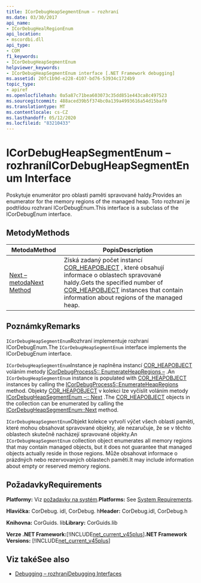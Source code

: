 ```yaml
---
title: ICorDebugHeapSegmentEnum – rozhraní
ms.date: 03/30/2017
api_name:
- ICorDebugHealRegionEnum
api_location:
- mscordbi.dll
api_type:
- COM
f1_keywords:
- ICorDebugHeapSegmentEnum
helpviewer_keywords:
- ICorDebugHeapSegmentEnum interface [.NET Framework debugging]
ms.assetid: 20fc1b9d-e228-4107-bd76-53934c1724b9
topic_type:
- apiref
ms.openlocfilehash: 0a5a87c71bea603073c35dd851e443ca8c497523
ms.sourcegitcommit: 488aced39b5f374bc0a139a4993616a54d15baf0
ms.translationtype: MT
ms.contentlocale: cs-CZ
ms.lasthandoff: 05/12/2020
ms.locfileid: "83210433"
---
```

# <a name="icordebugheapsegmentenum-interface"></a><span data-ttu-id="f5519-102">ICorDebugHeapSegmentEnum – rozhraní</span><span class="sxs-lookup"><span data-stu-id="f5519-102">ICorDebugHeapSegmentEnum Interface</span></span>
<span data-ttu-id="f5519-103">Poskytuje enumerátor pro oblasti paměti spravované haldy.</span><span class="sxs-lookup"><span data-stu-id="f5519-103">Provides an enumerator for the memory regions of the managed heap.</span></span> <span data-ttu-id="f5519-104">Toto rozhraní je podtřídou rozhraní ICorDebugEnum.</span><span class="sxs-lookup"><span data-stu-id="f5519-104">This interface is a subclass of the ICorDebugEnum interface.</span></span>  
  
## <a name="methods"></a><span data-ttu-id="f5519-105">Metody</span><span class="sxs-lookup"><span data-stu-id="f5519-105">Methods</span></span>  
  
|<span data-ttu-id="f5519-106">Metoda</span><span class="sxs-lookup"><span data-stu-id="f5519-106">Method</span></span>|<span data-ttu-id="f5519-107">Popis</span><span class="sxs-lookup"><span data-stu-id="f5519-107">Description</span></span>|  
|------------|-----------------|  
|[<span data-ttu-id="f5519-108">Next – metoda</span><span class="sxs-lookup"><span data-stu-id="f5519-108">Next Method</span></span>](icordebugheapsegmentenum-next-method.md)|<span data-ttu-id="f5519-109">Získá zadaný počet instancí [COR_HEAPOBJECT](cor-heapobject-structure.md) , které obsahují informace o oblastech spravované haldy.</span><span class="sxs-lookup"><span data-stu-id="f5519-109">Gets the specified number of [COR_HEAPOBJECT](cor-heapobject-structure.md) instances that contain information about regions of the managed heap.</span></span>|  
  
## <a name="remarks"></a><span data-ttu-id="f5519-110">Poznámky</span><span class="sxs-lookup"><span data-stu-id="f5519-110">Remarks</span></span>  
 <span data-ttu-id="f5519-111">`ICorDebugHeapSegmentEnum`Rozhraní implementuje rozhraní ICorDebugEnum.</span><span class="sxs-lookup"><span data-stu-id="f5519-111">The `ICorDebugHeapSegmentEnum` interface implements the ICorDebugEnum interface.</span></span>  
  
 <span data-ttu-id="f5519-112">`ICorDebugHeapSegmentEnum`Instance je naplněna instancí [COR_HEAPOBJECT](cor-heapobject-structure.md) voláním metody [ICorDebugProcess5:: EnumerateHeapRegions –](icordebugprocess5-enumerateheapregions-method.md) .</span><span class="sxs-lookup"><span data-stu-id="f5519-112">An `ICorDebugHeapSegmentEnum` instance is populated with [COR_HEAPOBJECT](cor-heapobject-structure.md) instances by calling the [ICorDebugProcess5::EnumerateHeapRegions](icordebugprocess5-enumerateheapregions-method.md) method.</span></span> <span data-ttu-id="f5519-113">Objekty [COR_HEAPOBJECT](cor-heapobject-structure.md) v kolekci lze vyčíslit voláním metody [ICorDebugHeapSegmentEnum –:: Next](icordebugheapsegmentenum-next-method.md) .</span><span class="sxs-lookup"><span data-stu-id="f5519-113">The [COR_HEAPOBJECT](cor-heapobject-structure.md) objects in the collection can be enumerated by calling the [ICorDebugHeapSegmentEnum::Next](icordebugheapsegmentenum-next-method.md) method.</span></span>  
  
 <span data-ttu-id="f5519-114">`ICorDebugHeapSegmentEnum`Objekt kolekce vytvoří výčet všech oblastí paměti, které mohou obsahovat spravované objekty, ale nezaručuje, že se v těchto oblastech skutečně nacházejí spravované objekty.</span><span class="sxs-lookup"><span data-stu-id="f5519-114">An `ICorDebugHeapSegmentEnum` collection object enumerates all memory regions that may contain managed objects, but it does not guarantee that managed objects actually reside in those regions.</span></span> <span data-ttu-id="f5519-115">Může obsahovat informace o prázdných nebo rezervovaných oblastech paměti.</span><span class="sxs-lookup"><span data-stu-id="f5519-115">It may include information about empty or reserved memory regions.</span></span>  
  
## <a name="requirements"></a><span data-ttu-id="f5519-116">Požadavky</span><span class="sxs-lookup"><span data-stu-id="f5519-116">Requirements</span></span>  
 <span data-ttu-id="f5519-117">**Platformy:** Viz [požadavky na systém](../../get-started/system-requirements.md).</span><span class="sxs-lookup"><span data-stu-id="f5519-117">**Platforms:** See [System Requirements](../../get-started/system-requirements.md).</span></span>  
  
 <span data-ttu-id="f5519-118">**Hlavička:** CorDebug. idl, CorDebug. h</span><span class="sxs-lookup"><span data-stu-id="f5519-118">**Header:** CorDebug.idl, CorDebug.h</span></span>  
  
 <span data-ttu-id="f5519-119">**Knihovna:** CorGuids. lib</span><span class="sxs-lookup"><span data-stu-id="f5519-119">**Library:** CorGuids.lib</span></span>  
  
 <span data-ttu-id="f5519-120">**Verze .NET Framework:**[!INCLUDE[net_current_v45plus](../../../../includes/net-current-v45plus-md.md)]</span><span class="sxs-lookup"><span data-stu-id="f5519-120">**.NET Framework Versions:** [!INCLUDE[net_current_v45plus](../../../../includes/net-current-v45plus-md.md)]</span></span>  
  
## <a name="see-also"></a><span data-ttu-id="f5519-121">Viz také</span><span class="sxs-lookup"><span data-stu-id="f5519-121">See also</span></span>

- [<span data-ttu-id="f5519-122">Debugging – rozhraní</span><span class="sxs-lookup"><span data-stu-id="f5519-122">Debugging Interfaces</span></span>](debugging-interfaces.md)

